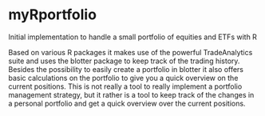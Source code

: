 # myRportfolio
Initial implementation to handle a small portfolio of equities and ETFs with R

Based on various R packages it makes use of the powerful TradeAnalytics suite 
and uses the blotter package to keep track of the trading history.
Besides the possibility to easily create a portfolio in blotter it also
offers basic calculations on the portfolio to give you a quick overview on the
current positions.
This is not really a tool to really implement a portfolio management strategy, but it 
rather is a tool to keep track of the changes in a personal portfolio and get a quick
overview over the current positions.


